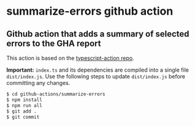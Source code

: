 # summarize-errors github action

## Github action that adds a summary of selected errors to the GHA report

This action is based on the [typescript-action repo](https://github.com/actions/typescript-action).

**Important:** `index.ts` and its dependencies are compiled into a single file `dist/index.js`. Use the following steps to update `dist/index.js` before committing any changes.

```bash 
$ cd github-actions/summarize-errors
$ npm install 
$ npm run all
$ git add .
$ git commit
```
